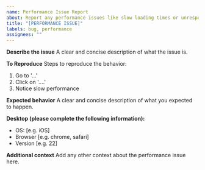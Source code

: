 ```yaml
---
name: Performance Issue Report
about: Report any performance issues like slow loading times or unresponsive elements
title: "[PERFORMANCE ISSUE]"
labels: bug, performance
assignees: ""
---
```


**Describe the issue**
A clear and concise description of what the issue is.

**To Reproduce**
Steps to reproduce the behavior:

1. Go to '...'
2. Click on '....'
3. Notice slow performance

**Expected behavior**
A clear and concise description of what you expected to happen.

**Desktop (please complete the following information):**

- OS: [e.g. iOS]
- Browser [e.g. chrome, safari]
- Version [e.g. 22]

**Additional context**
Add any other context about the performance issue here.
